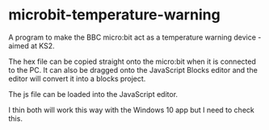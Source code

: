 # microbit-temperature-warning
A program to make the BBC micro:bit act as a temperature warning device - aimed at KS2.

The hex file can be copied straight onto the micro:bit when it is connected to the PC.
It can also be dragged onto the JavaScript Blocks editor and the editor will convert it into a blocks project.

The js file can be loaded into the JavaScript editor.

I thin both will work this way with the Windows 10 app but I need to check this.
